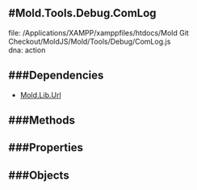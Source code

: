 
#Mold.Tools.Debug.ComLog
---------------------------------------

file: /Applications/XAMPP/xamppfiles/htdocs/Mold Git Checkout/MoldJS/Mold/Tools/Debug/ComLog.js  
dna: action


	




###Dependencies
--------------

* [Mold.Lib.Url](../../../Mold/Lib/Url.md) 



   
###Methods
--------------

   
###Properties
-------------

   
###Objects
------------


		
